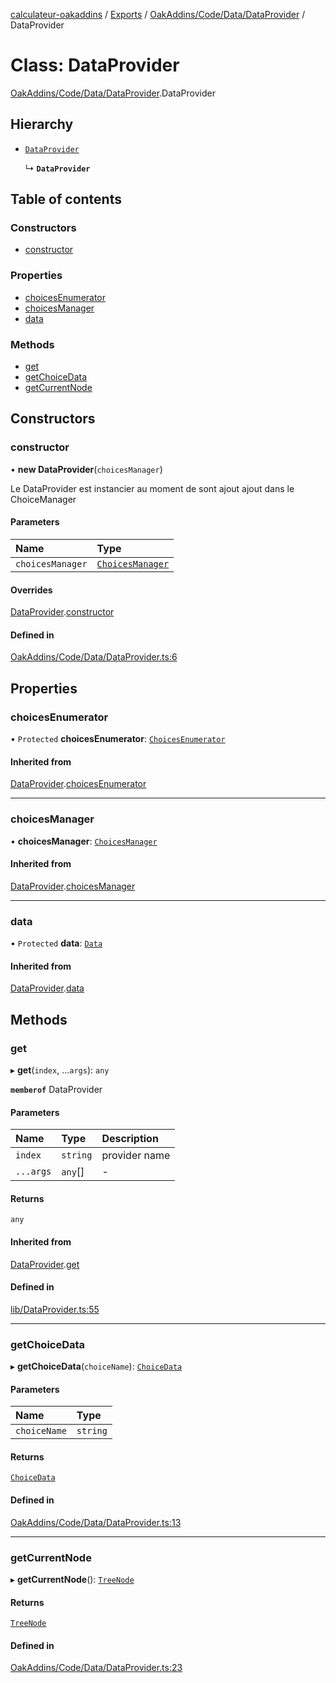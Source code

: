 [calculateur-oakaddins](../README.md) / [Exports](../modules.md) / [OakAddins/Code/Data/DataProvider](../modules/oakaddins_code_data_dataprovider.md) / DataProvider

# Class: DataProvider

[OakAddins/Code/Data/DataProvider](../modules/oakaddins_code_data_dataprovider.md).DataProvider

## Hierarchy

- [`DataProvider`](lib_dataprovider.dataprovider.md)

  ↳ **`DataProvider`**

## Table of contents

### Constructors

- [constructor](oakaddins_code_data_dataprovider.dataprovider.md#constructor)

### Properties

- [choicesEnumerator](oakaddins_code_data_dataprovider.dataprovider.md#choicesenumerator)
- [choicesManager](oakaddins_code_data_dataprovider.dataprovider.md#choicesmanager)
- [data](oakaddins_code_data_dataprovider.dataprovider.md#data)

### Methods

- [get](oakaddins_code_data_dataprovider.dataprovider.md#get)
- [getChoiceData](oakaddins_code_data_dataprovider.dataprovider.md#getchoicedata)
- [getCurrentNode](oakaddins_code_data_dataprovider.dataprovider.md#getcurrentnode)

## Constructors

### constructor

• **new DataProvider**(`choicesManager`)

Le DataProvider est instancier au moment de sont ajout ajout dans le ChoiceManager

#### Parameters

| Name | Type |
| :------ | :------ |
| `choicesManager` | [`ChoicesManager`](lib_choicesmanagement_choicesmanager.choicesmanager.md) |

#### Overrides

[DataProvider](lib_dataprovider.dataprovider.md).[constructor](lib_dataprovider.dataprovider.md#constructor)

#### Defined in

[OakAddins/Code/Data/DataProvider.ts:6](https://github.com/P0ulpy/Configurateur-OakAddins/blob/a535c84/src/OakAddins/Code/Data/DataProvider.ts#L6)

## Properties

### choicesEnumerator

• `Protected` **choicesEnumerator**: [`ChoicesEnumerator`](lib_choicesmanagement_choicesenumerator.choicesenumerator.md)

#### Inherited from

[DataProvider](lib_dataprovider.dataprovider.md).[choicesEnumerator](lib_dataprovider.dataprovider.md#choicesenumerator)

___

### choicesManager

• **choicesManager**: [`ChoicesManager`](lib_choicesmanagement_choicesmanager.choicesmanager.md)

#### Inherited from

[DataProvider](lib_dataprovider.dataprovider.md).[choicesManager](lib_dataprovider.dataprovider.md#choicesmanager)

___

### data

• `Protected` **data**: [`Data`](../modules/lib_configurator.md#data)

#### Inherited from

[DataProvider](lib_dataprovider.dataprovider.md).[data](lib_dataprovider.dataprovider.md#data)

## Methods

### get

▸ **get**(`index`, ...`args`): `any`

**`memberof`** DataProvider

#### Parameters

| Name | Type | Description |
| :------ | :------ | :------ |
| `index` | `string` | provider name |
| `...args` | `any`[] | - |

#### Returns

`any`

#### Inherited from

[DataProvider](lib_dataprovider.dataprovider.md).[get](lib_dataprovider.dataprovider.md#get)

#### Defined in

[lib/DataProvider.ts:55](https://github.com/P0ulpy/Configurateur-OakAddins/blob/a535c84/src/lib/DataProvider.ts#L55)

___

### getChoiceData

▸ **getChoiceData**(`choiceName`): [`ChoiceData`](../modules/oakaddins_code_data_dataparser.md#choicedata)

#### Parameters

| Name | Type |
| :------ | :------ |
| `choiceName` | `string` |

#### Returns

[`ChoiceData`](../modules/oakaddins_code_data_dataparser.md#choicedata)

#### Defined in

[OakAddins/Code/Data/DataProvider.ts:13](https://github.com/P0ulpy/Configurateur-OakAddins/blob/a535c84/src/OakAddins/Code/Data/DataProvider.ts#L13)

___

### getCurrentNode

▸ **getCurrentNode**(): [`TreeNode`](../modules/oakaddins_code_data_dataparser.md#treenode)

#### Returns

[`TreeNode`](../modules/oakaddins_code_data_dataparser.md#treenode)

#### Defined in

[OakAddins/Code/Data/DataProvider.ts:23](https://github.com/P0ulpy/Configurateur-OakAddins/blob/a535c84/src/OakAddins/Code/Data/DataProvider.ts#L23)
